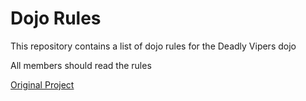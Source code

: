 Dojo Rules
==========

This repository contains a list of dojo rules for the Deadly Vipers dojo

All members should read the rules

[Original Project](https://github.com/deadlyvipers)
